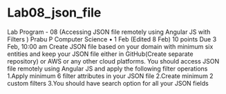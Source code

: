 # Lab08_json_file
Lab Program - 08 (Accessing JSON file remotely using Angular JS with Filters ) Prabu P Computer Science • 1 Feb (Edited 8 Feb) 10 points Due 3 Feb, 10:00 am Create JSON file based on your domain with minimum six entities and keep your JSON file either in GitHub(Create separate repository) or AWS or any other cloud platforms. You should access JSON file remotely using Angular JS and apply the following filter operations   1.Apply minimum 6 filter attributes in your JSON file 2.Create minimum 2 custom filters 3.You should have search option for all your JSON fields
